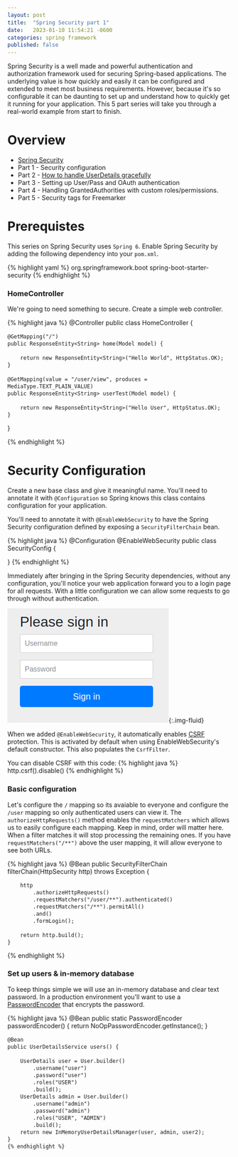```yaml
---
layout: post
title:  "Spring Security part 1"
date:   2023-01-10 11:54:21 -0600
categories: spring framework
published: false
---
```

Spring Security is a well made and powerful authentication and authorization framework used for securing Spring-based applications. The underlying value is how quickly and easily it can be configured and extended to meet most business requirements. However, because it's so configurable it can be daunting to set up and understand how to quickly get it running for your application. This 5 part series will take you through a real-world example from start to finish. 

# Overview
* [Spring Security](/spring/framework/2023/01/spring-security)
* Part 1 - Security configuration
* Part 2 - [How to handle UserDetails gracefully](/spring/framework/2023/01/spring-security-part2)
* Part 3 - Setting up User/Pass and OAuth authentication
* Part 4 - Handling GrantedAuthorities with custom roles/permissions.
* Part 5 - Security tags for Freemarker

# Prerequistes
This series on Spring Security uses `Spring 6`. Enable Spring Security by adding the following dependency into your `pom.xml`. 

{% highlight yaml %}
    <dependency>
        <groupId>org.springframework.boot</groupId>
        <artifactId>spring-boot-starter-security</artifactId>
    </dependency>
{% endhighlight %}

### HomeController
We're going to need something to secure. Create a simple web controller. 

{% highlight java %}
@Controller
public class HomeController {

	@GetMapping("/")
	public ResponseEntity<String> home(Model model) {
	
		return new ResponseEntity<String>("Hello World", HttpStatus.OK);
	}
	
	@GetMapping(value = "/user/view", produces = MediaType.TEXT_PLAIN_VALUE)
	public ResponseEntity<String> userTest(Model model) {
	
		return new ResponseEntity<String>("Hello User", HttpStatus.OK);
	}	
}

{% endhighlight %}

# Security Configuration

Create a new base class and give it meaningful name. You'll need to annotate it with `@Configuration` so Spring knows this class contains configuration for your application. 

You'll need to annotate it with `@EnableWebSecurity` to have the Spring Security configuration defined by exposing a `SecurityFilterChain` bean. 

{% highlight java %}
@Configuration
@EnableWebSecurity
public class SecurityConfig  {

}
{% endhighlight %}

Immediately after bringing in the Spring Security dependencies, without any configuration, you'll notice your web application forward you to a login page for all requests. With a little configuration we can allow some requests to go through without authentication.

![Login Page ](/assets/2023/spring-security/default-login-page.png){:.img-fluid}

When we added `@EnableWebSecurity`, it automatically enables [CSRF](https://owasp.org/www-community/attacks/csrf) protection. This is activated by default when using EnableWebSecurity's default constructor. This also populates the `CsrfFilter`. 

You can disable CSRF with this code:
{% highlight java %}
  http.csrf().disable()
{% endhighlight %}

### Basic configuration
Let's configure the `/` mapping so its avaiable to everyone and configure the `/user` mapping so only authenticated users can view it. The `authorizeHttpRequests()` method enables the `requestMatchers` which allows us to easily configure each mapping. Keep in mind, order will matter here. When a filter matches it will stop processing the remaining ones. If you have `requestMatchers("/**")` above the user mapping, it will allow everyone to see both URLs. 

{% highlight java %}
    @Bean
    public SecurityFilterChain filterChain(HttpSecurity http) throws Exception {
    	
    	http
    		.authorizeHttpRequests()
    		.requestMatchers("/user/**").authenticated()
    		.requestMatchers("/**").permitAll()
    		.and()
    		.formLogin();
    	
    	return http.build();
    }
{% endhighlight %}

### Set up users & in-memory database
To keep things simple we will use an in-memory database and clear text password. In a production environment you'll want to use a [PasswordEncoder](https://docs.spring.io/spring-security/site/docs/6.0.1/api/org/springframework/security/crypto/password/PasswordEncoder.html) that encrypts the password.

{% highlight java %}
    @Bean
    public static PasswordEncoder passwordEncoder() {
        return NoOpPasswordEncoder.getInstance();
    }
    
    @Bean
    public UserDetailsService users() {
    	
    	UserDetails user = User.builder()
    		.username("user")
    		.password("user")
    		.roles("USER")
    		.build();
    	UserDetails admin = User.builder()
    		.username("admin")
    		.password("admin")
    		.roles("USER", "ADMIN")
    		.build();
    	return new InMemoryUserDetailsManager(user, admin, user2);
    }
    {% endhighlight %}